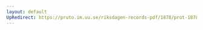 ```yaml
---
layout: default
UpRedirect: https://pruto.im.uu.se/riksdagen-records-pdf/1878/prot-1878--fk--042.pdf
---
```

